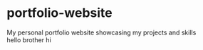 # portfolio-website
My personal portfolio website showcasing my projects and skills 
<br>
hello brother hi

